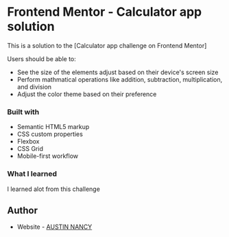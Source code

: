# Frontend Mentor - Calculator app solution

This is a solution to the [Calculator app challenge on Frontend Mentor]

Users should be able to:

- See the size of the elements adjust based on their device's screen size
- Perform mathmatical operations like addition, subtraction, multiplication, and division
- Adjust the color theme based on their preference

### Built with

- Semantic HTML5 markup
- CSS custom properties
- Flexbox
- CSS Grid
- Mobile-first workflow
### What I learned

  I learned alot from this challenge


## Author

- Website - [AUSTIN NANCY](https://www.your-site.com)
